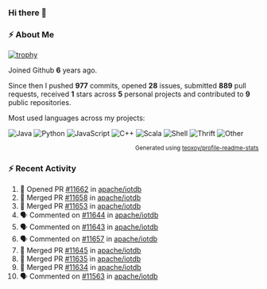 ### Hi there 👋

### :zap: About Me

[![trophy](https://github-profile-trophy.vercel.app/?username=HTHou&theme=onedark)](https://github.com/ryo-ma/github-profile-trophy)
   
Joined Github **6** years ago.

Since then I pushed **977** commits, opened **28** issues, submitted **889** pull requests, received **1** stars across **5** personal projects and contributed to **9** public repositories.

Most used languages across my projects:

![Java](https://img.shields.io/static/v1?style=flat-square&label=%E2%A0%80&color=555&labelColor=%23b07219&message=Java%EF%B8%B195.4%25)
![Python](https://img.shields.io/static/v1?style=flat-square&label=%E2%A0%80&color=555&labelColor=%233572A5&message=Python%EF%B8%B11.2%25)
![JavaScript](https://img.shields.io/static/v1?style=flat-square&label=%E2%A0%80&color=555&labelColor=%23f1e05a&message=JavaScript%EF%B8%B10.7%25)
![C++](https://img.shields.io/static/v1?style=flat-square&label=%E2%A0%80&color=555&labelColor=%23f34b7d&message=C%2B%2B%EF%B8%B10.5%25)
![Scala](https://img.shields.io/static/v1?style=flat-square&label=%E2%A0%80&color=555&labelColor=%23c22d40&message=Scala%EF%B8%B10.4%25)
![Shell](https://img.shields.io/static/v1?style=flat-square&label=%E2%A0%80&color=555&labelColor=%2389e051&message=Shell%EF%B8%B10.3%25)
![Thrift](https://img.shields.io/static/v1?style=flat-square&label=%E2%A0%80&color=555&labelColor=%23D12127&message=Thrift%EF%B8%B10.3%25)
![Other](https://img.shields.io/static/v1?style=flat-square&label=%E2%A0%80&color=555&labelColor=%23ededed&message=Other%EF%B8%B10.8%25)

<p align="right"><sub>Generated using <a href="https://github.com/marketplace/actions/profile-readme-stats">teoxoy/profile-readme-stats</a></sub></p>


<!--![](https://github.com/HTHou/HTHou/blob/output/github-contribution-grid-snake.svg)-->

<!--![Haonan Hou's github stats](https://github-readme-stats.vercel.app/api?username=HTHou&count_private=true&show_icons=true&theme=onedark)-->

<!--![Haonan Hou's wakatime stats](https://github-readme-stats.vercel.app/api/wakatime?username=HTHou&layout=compact&theme=onedark)-->

<!--![Top Langs](https://github-readme-stats.vercel.app/api/top-langs/?username=HTHou&theme=onedark&layout=compact)-->

### :zap: Recent Activity
<!--START_SECTION:activity-->
1. 💪 Opened PR [#11662](https://github.com/apache/iotdb/pull/11662) in [apache/iotdb](https://github.com/apache/iotdb)
2. 🎉 Merged PR [#11658](https://github.com/apache/iotdb/pull/11658) in [apache/iotdb](https://github.com/apache/iotdb)
3. 🎉 Merged PR [#11653](https://github.com/apache/iotdb/pull/11653) in [apache/iotdb](https://github.com/apache/iotdb)
4. 🗣 Commented on [#11644](https://github.com/apache/iotdb/pull/11644#issuecomment-1839939297) in [apache/iotdb](https://github.com/apache/iotdb)
5. 🗣 Commented on [#11643](https://github.com/apache/iotdb/pull/11643#issuecomment-1839938836) in [apache/iotdb](https://github.com/apache/iotdb)
6. 🗣 Commented on [#11657](https://github.com/apache/iotdb/issues/11657#issuecomment-1839894971) in [apache/iotdb](https://github.com/apache/iotdb)
7. 🎉 Merged PR [#11645](https://github.com/apache/iotdb/pull/11645) in [apache/iotdb](https://github.com/apache/iotdb)
8. 🎉 Merged PR [#11635](https://github.com/apache/iotdb/pull/11635) in [apache/iotdb](https://github.com/apache/iotdb)
9. 🎉 Merged PR [#11634](https://github.com/apache/iotdb/pull/11634) in [apache/iotdb](https://github.com/apache/iotdb)
10. 🗣 Commented on [#11563](https://github.com/apache/iotdb/issues/11563#issuecomment-1829317964) in [apache/iotdb](https://github.com/apache/iotdb)
<!--END_SECTION:activity-->

<!--
**HTHou/HTHou** is a ✨ _special_ ✨ repository because its `README.md` (this file) appears on your GitHub profile.

Here are some ideas to get you started:

- 🔭 I’m currently working on ...
- 🌱 I’m currently learning ...
- 👯 I’m looking to collaborate on ...
- 🤔 I’m looking for help with ...
- 💬 Ask me about ...
- 📫 How to reach me: ...
- 😄 Pronouns: ...
- ⚡ Fun fact: ...
-->
